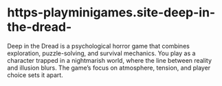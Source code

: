 # https-playminigames.site-deep-in-the-dread-
Deep in the Dread is a psychological horror game that combines exploration, puzzle-solving, and survival mechanics. You play as a character trapped in a nightmarish world, where the line between reality and illusion blurs. The game’s focus on atmosphere, tension, and player choice sets it apart.
